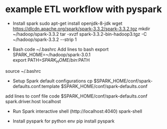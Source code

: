 # example ETL workflow with pyspark

- Install spark
sudo apt-get install openjdk-8-jdk
wget https://dlcdn.apache.org/spark/spark-3.3.2/spark-3.3.2.tgz
mkdir ~/hadoop/spark-3.3.2
tar -xvzf spark-3.3.2-bin-hadoop3.tgz  -C ~/hadoop/spark-3.3.2 --strip 1

- Bash
code ~/.bashrc
Add lines to bash
export SPARK_HOME=~/hadoop/spark-3.0.1                                
export PATH=$SPARK_HOME/bin:$PATH

source  ~/.bashrc

- Setup Spark default configurations
cp $SPARK_HOME/conf/spark-defaults.conf.template $SPARK_HOME/conf/spark-defaults.conf

add lines to conf file
code $SPARK_HOME/conf/spark-defaults.conf
spark.driver.host	localhost

- Run Spark interactive shell (http://localhost:4040)
spark-shell

- Install pyspark for python env
pip install pyspark